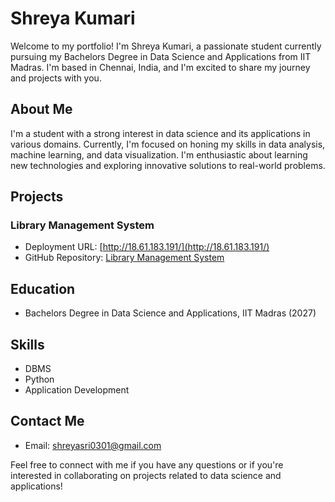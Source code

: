 # Shreya Kumari

Welcome to my portfolio! 
I'm Shreya Kumari, a passionate student currently pursuing my Bachelors Degree in Data Science and Applications from IIT Madras. I'm based in Chennai, India, and I'm excited to share my journey and projects with you.

## About Me

I'm a student with a strong interest in data science and its applications in various domains. Currently, I'm focused on honing my skills in data analysis, machine learning, and data visualization. I'm enthusiastic about learning new technologies and exploring innovative solutions to real-world problems.

## Projects

### Library Management System
- Deployment URL: [http://18.61.183.191/](http://18.61.183.191/)
- GitHub Repository: [Library Management System](https://github.com/SeriusOrion/Library-Management-System)

## Education

- Bachelors Degree in Data Science and Applications, IIT Madras (2027)

## Skills

- DBMS
- Python
- Application Development

## Contact Me

- Email: [shreyasri0301@gmail.com](mailto:shreyasri0301@gmail.com)

Feel free to connect with me if you have any questions or if you're interested in collaborating on projects related to data science and applications!
